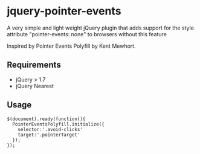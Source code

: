 jquery-pointer-events
=====================

A very simple and light weight jQuery plugin that adds support for the style attribute "pointer-events: none" to browsers without this feature

Inspired by Pointer Events Polyfill by Kent Mewhort.

## Requirements
  * jQuery > 1.7
  * jQuery Nearest

## Usage
    $(document).ready(function(){
      PointerEventsPolyfill.initialize({
        selector:'.avoid-clicks'
        target:'.pointerTarget'
      });
    });
    
